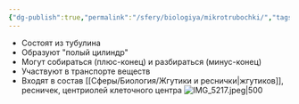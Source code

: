 ```yaml
---
{"dg-publish":true,"permalink":"/sfery/biologiya/mikrotrubochki/","tags":["Общаябиология"]}
---
```


- Состоят из тубулина
- Образуют "полый цилиндр"
- Могут собираться (плюс-конец) и разбираться (минус-конец)
- Участвуют в транспорте веществ
- Входят в состав [[Сферы/Биология/Жгутики и реснички\|жгутиков]], ресничек, центриолей клеточного центра 
![IMG_5217.jpeg|500](/img/user/%D0%90%D1%80%D1%85%D0%B8%D0%B2/%D0%9A%D1%8D%D1%88/IMG_5217.jpeg)